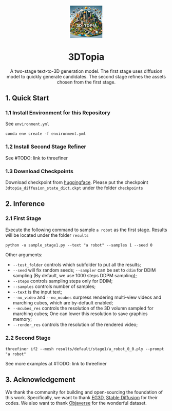 <p align="center">
    <picture>
    <img alt="logo" src="assets/3dtopia.jpeg" width="20%">
    </picture>
</p>
<div align="center">
  <h1>3DTopia</h1>
  A two-stage text-to-3D generation model. The first stage uses diffusion model to quickly generate candidates. The second stage refines the assets chosen from the first stage.
</div>

## 1. Quick Start

### 1.1 Install Environment for this Repository
See `environment.yml`
```
conda env create -f environment.yml
```

### 1.2 Install Second Stage Refiner
See #TODO: link to threefiner

### 1.3 Download Checkpoints
Download checkpoint from [huggingface](https://huggingface.co/hongfz16/3DTopia). Please put the checkpoint `3dtopia_diffusion_state_dict.ckpt` under the folder `checkpoints`

## 2. Inference

### 2.1 First Stage
Execute the following command to sample `a robot` as the first stage. Results will be located under the folder `results`
```
python -u sample_stage1.py --text "a robot" --samples 1 --seed 0
```

Other arguments:
- `--test_folder` controls which subfolder to put all the results;
- `--seed` will fix random seeds; `--sampler` can be set to `ddim` for DDIM sampling (By default, we use 1000 steps DDPM sampling);
- `--steps` controls sampling steps only for DDIM;
- `--samples` controls number of samples;
- `--text` is the input text;
- `--no_video` and `--no_mcubes` surpress rendering multi-view videos and marching cubes, which are by-default enabled;
- `--mcubes_res` controls the resolution of the 3D volumn sampled for marching cubes; One can lower this resolution to save graphics memory;
- `--render_res` controls the resolution of the rendered video;

### 2.2 Second Stage
```
threefiner if2 --mesh results/default/stage1/a_robot_0_0.ply --prompt "a robot"
```
See more examples at #TODO: link to threefiner

## 3. Acknowledgement
We thank the community for building and open-sourcing the foundation of this work. Specifically, we want to thank [EG3D](https://github.com/NVlabs/eg3d), [Stable Diffusion](https://github.com/CompVis/stable-diffusion) for their codes. We also want to thank [Objaverse](https://objaverse.allenai.org) for the wonderful dataset.
